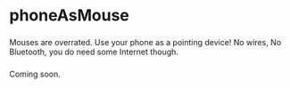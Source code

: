 # phoneAsMouse

###
Mouses are overrated. Use your phone as a pointing device!
No wires, No Bluetooth, you do need some Internet though.
###

####
Coming soon.
####

